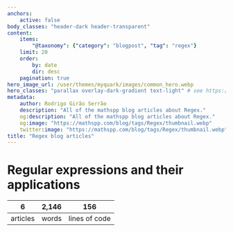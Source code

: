 ```yaml
---
anchors:
    active: false
body_classes: "header-dark header-transparent"
content:
    items:
        "@taxonomy": {"category": "blogpost", "tag": "regex"}
    limit: 20
    order:
        by: date
        dir: desc
    pagination: true
hero_image_url: /user/themes/myquark/images/common_hero.webp
hero_classes: "parallax overlay-dark-gradient text-light" # see https://demo.getgrav.org/blog-skeleton/blog/hero-classes
metadata:
    author: Rodrigo Girão Serrão
    description: "All of the mathspp blog articles about Regex."
    og:description: "All of the mathspp blog articles about Regex."
    og:image: "https://mathspp.com/blog/tags/Regex/thumbnail.webp"
    twitter:image: "https://mathspp.com/blog/tags/Regex/thumbnail.webp"
title: "Regex blog articles"
---
```



# Regular expressions and their applications


<table class="stats-table">
    <thead>
        <tr>
            <th style="text-align: center;">6</th>
            <th style="text-align: center;">2,146</th>
            <th style="text-align: center;">156</th>
        </tr>
    </thead>
    <tbody>
        <tr>
            <td style="text-align: center;">articles</td>
            <td style="text-align: center;">words</td>
            <td style="text-align: center;">lines of code</td>
        </tr>
    </tbody>
</table>